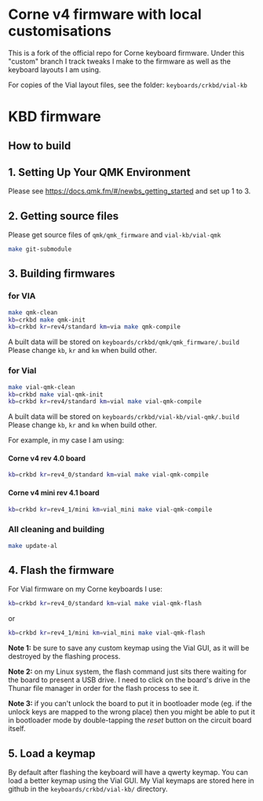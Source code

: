 # Corne v4 firmware with local customisations

This is a fork of the official repo for Corne keyboard firmware. Under
this "custom" branch I track tweaks I make to the firmware as well as
the keyboard layouts I am using.

For copies of the Vial layout files, see the folder:
`keyboards/crkbd/vial-kb`

# KBD firmware

## How to build

## 1. Setting Up Your QMK Environment

Please see https://docs.qmk.fm/#/newbs_getting_started and set up 1 to 3.

## 2. Getting source files

Please get source files of `qmk/qmk_firmware` and `vial-kb/vial-qmk`
```sh
make git-submodule
```

## 3. Building firmwares

### for VIA

```sh
make qmk-clean
kb=crkbd make qmk-init
kb=crkbd kr=rev4/standard km=via make qmk-compile
```
A built data will be stored on `keyboards/crkbd/qmk/qmk_firmware/.build`\
Please change `kb`, `kr` and `km` when build other.

### for Vial
```sh
make vial-qmk-clean
kb=crkbd make vial-qmk-init
kb=crkbd kr=rev4/standard km=vial make vial-qmk-compile
```
A built data will be stored on `keyboards/crkbd/vial-kb/vial-qmk/.build`\
Please change `kb`, `kr` and `km` when build other.

For example, in my case I am using:

#### Corne v4 rev 4.0 board
```sh
kb=crkbd kr=rev4_0/standard km=vial make vial-qmk-compile
```

#### Corne v4 mini rev 4.1 board
```sh
kb=crkbd kr=rev4_1/mini km=vial_mini make vial-qmk-compile
```

### All cleaning and building
```sh
make update-al
```
## 4. Flash the firmware

For Vial firmware on my Corne keyboards I use:
```sh
kb=crkbd kr=rev4_0/standard km=vial make vial-qmk-flash
```
or
```sh
kb=crkbd kr=rev4_1/mini km=vial_mini make vial-qmk-flash
```

**Note 1:** be sure to save any custom keymap using the Vial GUI, as it will be destroyed by the flashing process.

**Note 2:** on my Linux system, the flash command just sits there waiting for the board to present a USB drive. I need to click on the board's drive in the Thunar file manager in order for the flash process to see it.

**Note 3:** if you can't unlock the board to put it in bootloader mode (eg. if the unlock keys are mapped to the wrong place) then you might be able to put it in bootloader mode by double-tapping the *reset* button on the circuit board itself.

## 5. Load a keymap
By default after flashing the keyboard will have a qwerty keymap. You can load a better keymap using the Vial GUI. My Vial keymaps are stored here in github in the `keyboards/crkbd/vial-kb/` directory.

